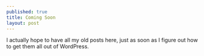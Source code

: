 ```yaml
---
published: true
title: Coming Soon
layout: post
---
```

I actually hope to have all my old posts here, just as soon as I figure out how to get them all out of WordPress.